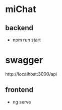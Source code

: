 # miChat

## backend

- npm run start

# swagger

http://localhost:3000/api

## frontend

- ng serve
